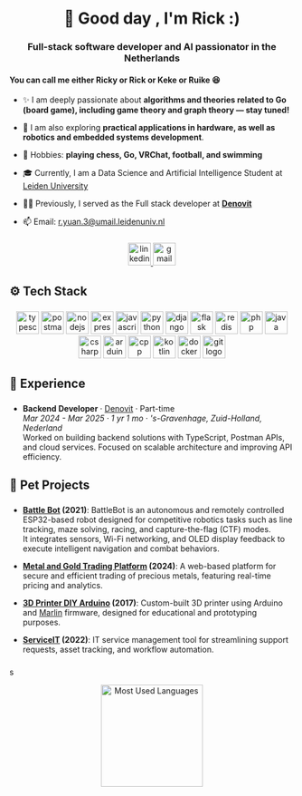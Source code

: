<h1 align="center">👋 Good day , I'm Rick</a> :)</h1>
<h3 align="center">Full-stack software developer and AI passionator in the Netherlands</h3>

<h4 align="left">You can call me either Ricky or Rick or Keke or Ruike 😆</h4>
  
- ✨  I am deeply passionate about **algorithms and theories related to Go (board game), including game theory and graph theory — stay tuned!**


- 🔭 I am also exploring **practical applications in hardware, as well as robotics and embedded systems development**.

- 🎯 Hobbies: **playing chess, Go, VRChat, football, and swimming**

- 🎓 Currently, I am a Data Science and Artificial Intelligence Student at [Leiden University](https://www.universiteitleiden.nl/en)

- 👨‍💻 Previously, I served as the Full stack developer at **[Denovit](https://www.denovit.nl/)**

- 📫 Email: [r.yuan.3@umail.leidenuniv.nl](mailto:r.yuan.3@umail.leidenuniv.nl)

###

<div align="center">
  <a href="https://www.linkedin.com/in/ruike-yuan-9a137324b/" target="_blank">
    <img src="https://img.shields.io/static/v1?message=LinkedIn&logo=linkedin&label=&color=0077B5&logoColor=white&labelColor=&style=for-the-badge" height="40" alt="linkedin logo" />
  </a>
  <a href="mailto:banbantty12@gmail.com" target="_blank">
    <img src="https://img.shields.io/static/v1?message=Gmail&logo=gmail&label=&color=D14836&logoColor=white&labelColor=&style=for-the-badge" height="40" alt="gmail logo" />
  </a>
</div>


###

<h2 align="left">⚙️ Tech Stack</h2>

###

<div align="center">
  <img src="https://img.shields.io/badge/TypeScript-3178C6?logo=typescript&logoColor=white&style=for-the-badge" height="40" alt="typescript logo" />
  <img src="https://img.shields.io/badge/Postman-FF6C37?logo=postman&logoColor=white&style=for-the-badge" height="40" alt="postman logo" />
  <img src="https://img.shields.io/badge/Node.js-339933?logo=node.js&logoColor=white&style=for-the-badge" height="40" alt="nodejs logo" />
  <img src="https://img.shields.io/badge/Express-000000?logo=express&logoColor=white&style=for-the-badge" height="40" alt="express logo" />
  <img src="https://img.shields.io/badge/JavaScript-F7DF1E?logo=javascript&logoColor=black&style=for-the-badge" height="40" alt="javascript logo" />
  <img src="https://img.shields.io/badge/Python-3776AB?logo=python&logoColor=white&style=for-the-badge" height="40" alt="python logo" />
  <img src="https://img.shields.io/badge/Django-092E20?logo=django&logoColor=white&style=for-the-badge" height="40" alt="django logo" />
  <img src="https://img.shields.io/badge/Flask-000000?logo=flask&logoColor=white&style=for-the-badge" height="40" alt="flask logo" />
  <img src="https://img.shields.io/badge/Redis-DC382D?logo=redis&logoColor=white&style=for-the-badge" height="40" alt="redis logo" />
  <img src="https://img.shields.io/badge/PHP-777BB4?logo=php&logoColor=white&style=for-the-badge" height="40" alt="php logo" />
  <img src="https://img.shields.io/badge/Java-007396?logo=java&logoColor=white&style=for-the-badge" height="40" alt="java logo" />
  <img src="https://img.shields.io/badge/C%23-239120?logo=c-sharp&logoColor=white&style=for-the-badge" height="40" alt="csharp logo" />
  <img src="https://img.shields.io/badge/Arduino-00979D?logo=arduino&logoColor=white&style=for-the-badge" height="40" alt="arduino logo" />
  <img src="https://img.shields.io/badge/C++-00599C?logo=c%2B%2B&logoColor=white&style=for-the-badge" height="40" alt="cpp logo" />
  <img src="https://img.shields.io/badge/Kotlin-7F52FF?logo=kotlin&logoColor=white&style=for-the-badge" height="40" alt="kotlin logo" />
  <img src="https://img.shields.io/badge/Docker-2496ED?logo=docker&logoColor=white&style=for-the-badge" height="40" alt="docker logo" />
  <img src="https://img.shields.io/badge/Git-F05032?logo=git&logoColor=white&style=for-the-badge" height="40" alt="git logo" />
</div>

###

<h2 align="left">💼 Experience</h2>

###

- **Backend Developer** · [Denovit](https://www.denovit.nl/) · Part-time  
  _Mar 2024 - Mar 2025 · 1 yr 1 mo · 's-Gravenhage, Zuid-Holland, Nederland_  
  Worked on building backend solutions with TypeScript, Postman APIs, and cloud services. Focused on scalable architecture and improving API efficiency.  

###

<h2 align="left"> 🐾 Pet Projects</h2>

###

- **[Battle Bot](https://github.com/RuikeYuan/BattleBot) (2021)**: BattleBot is an autonomous and remotely controlled ESP32-based robot designed for competitive robotics tasks such as line tracking, maze solving, racing, and capture-the-flag (CTF) modes.  
  It integrates sensors, Wi-Fi networking, and OLED display feedback to execute intelligent navigation and combat behaviors.

- **[Metal and Gold Trading Platform](https://github.com/RuikeYuan/Crypto-And-Metal-Trading-Platform) (2024)**: A web-based platform for secure and efficient trading of precious metals, featuring real-time pricing and analytics.

- **[3D Printer DIY Arduino](https://github.com/RuikeYuan/3D-Printer-DIY-Arduino) (2017)**: Custom-built 3D printer using Arduino and [Marlin](https://marlinfw.org/) firmware, designed for educational and prototyping purposes.

- **[ServiceIT](https://github.com/RuikeYuan/ServiceIT) (2022)**: IT service management tool for streamlining support requests, asset tracking, and workflow automation.

###
s


<div align="center">
  <img src="https://github-readme-stats.vercel.app/api/top-langs?username=RuikeYuan&locale=en&hide_title=false&layout=compact&card_width=320&langs_count=5&theme=dark&hide_border=false&order=2" height="180" alt="Most Used Languages" />
</div>
